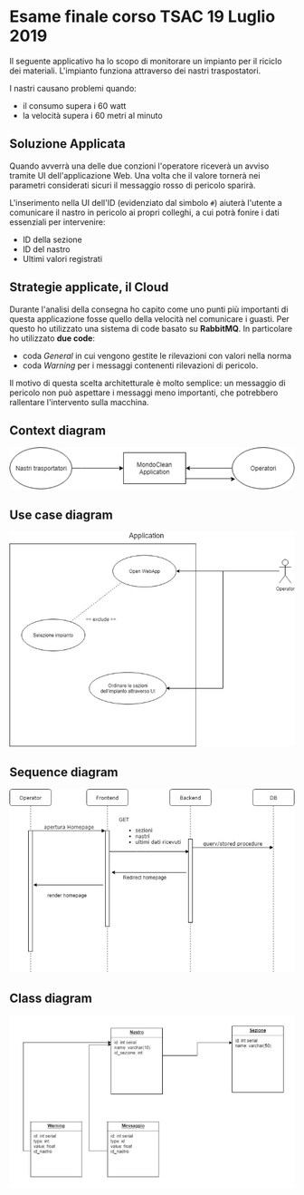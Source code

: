 # Esame finale corso TSAC 19 Luglio 2019

Il seguente applicativo ha lo scopo di monitorare un impianto per il riciclo dei materiali.
L'impianto funziona attraverso dei nastri traspostatori.

I nastri causano problemi quando:
- il consumo supera i 60 watt
- la velocità supera i 60 metri al minuto

## Soluzione Applicata
Quando avverrà una delle due conzioni l'operatore riceverà un avviso tramite UI dell'applicazione Web. Una volta che il valore tornerà nei parametri considerati sicuri il messaggio rosso di pericolo sparirà.

L'inserimento nella UI dell'ID (evidenziato dal simbolo ```#```) aiuterà l'utente a comunicare il nastro in pericolo ai propri colleghi, a cui potrà fonire i dati essenziali per intervenire:
- ID della sezione
- ID del nastro
- Ultimi valori registrati

## Strategie applicate, il Cloud

Durante l'analisi della consegna ho capito come uno punti più importanti di questa applicazione fosse quello della velocità nel comunicare i guasti.
Per questo ho utilizzato una sistema di code basato su <b>RabbitMQ</b>.
In particolare ho utilizzato <b>due code</b>:
- coda <i>General</i> in cui vengono gestite le rilevazioni con valori nella norma
- coda <i>Warning</i> per i messaggi contenenti rilevazioni di pericolo.

Il motivo di questa scelta architetturale è molto semplice:
un messaggio di pericolo non può aspettare i messaggi meno importanti, che potrebbero rallentare l'intervento sulla macchina.
## Context diagram
![Context diagram](./analysis/ContextDiagram.png)
## Use case diagram
![use case diagram](./analysis/UseCaseDiagram.jpg)
## Sequence diagram
![sequence diagram](./analysis/SequenceDiagram.jpg)
## Class diagram
![class diagram](./analysis/ErDiagram.jpg)